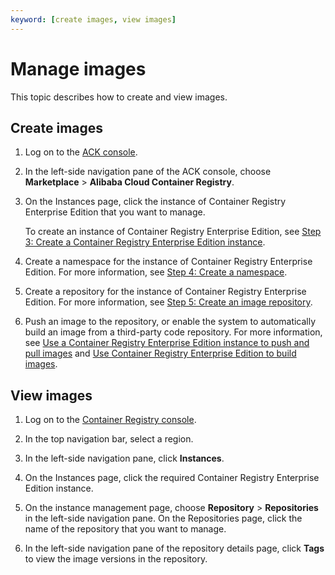 ```yaml
---
keyword: [create images, view images]
---
```


# Manage images

This topic describes how to create and view images.

## Create images

1.  Log on to the [ACK console](https://cs.console.aliyun.com).

2.  In the left-side navigation pane of the ACK console, choose **Marketplace** \> **Alibaba Cloud Container Registry**.

3.  On the Instances page, click the instance of Container Registry Enterprise Edition that you want to manage.

    To create an instance of Container Registry Enterprise Edition, see [Step 3: Create a Container Registry Enterprise Edition instance](section_ngl_swv_bde).

4.  Create a namespace for the instance of Container Registry Enterprise Edition. For more information, see [Step 4: Create a namespace](section_pys_y3j_jar).

5.  Create a repository for the instance of Container Registry Enterprise Edition. For more information, see [Step 5: Create an image repository](section_zp1_q3z_ka8).

6.  Push an image to the repository, or enable the system to automatically build an image from a third-party code repository. For more information, see [Use a Container Registry Enterprise Edition instance to push and pull images]() and [Use Container Registry Enterprise Edition to build images]().


## View images

1.  Log on to the [Container Registry console](https://cr.console.aliyun.com).

2.  In the top navigation bar, select a region.

3.  In the left-side navigation pane, click **Instances**.

4.  On the Instances page, click the required Container Registry Enterprise Edition instance.

5.  On the instance management page, choose **Repository** \> **Repositories** in the left-side navigation pane. On the Repositories page, click the name of the repository that you want to manage.

6.  In the left-side navigation pane of the repository details page, click **Tags** to view the image versions in the repository.



